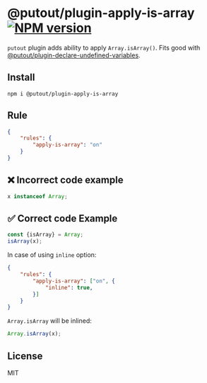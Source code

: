 # @putout/plugin-apply-is-array [![NPM version][NPMIMGURL]][NPMURL]

[NPMIMGURL]: https://img.shields.io/npm/v/@putout/plugin-apply-is-array.svg?style=flat&longCache=true
[NPMURL]: https://npmjs.org/package/@putout/plugin-apply-is-array "npm"

`putout` plugin adds ability to apply `Array.isArray()`. Fits good with [@putout/plugin-declare-undefined-variables](https://github.com/coderaiser/putout/tree/master/packages/plugin-declare-undefined-variables).

## Install

```
npm i @putout/plugin-apply-is-array
```

## Rule

```json
{
    "rules": {
        "apply-is-array": "on"
    }
}
```

## ❌ Incorrect code example

```js
x instanceof Array;
```

## ✅ Correct code Example

```js
const {isArray} = Array;
isArray(x);
```

In case of using `inline` option:

```json
{
    "rules": {
        "apply-is-array": ["on", {
            "inline": true,
        }]
    }
}
```

`Array.isArray` will be inlined:

```js
Array.isArray(x);
```

## License

MIT
